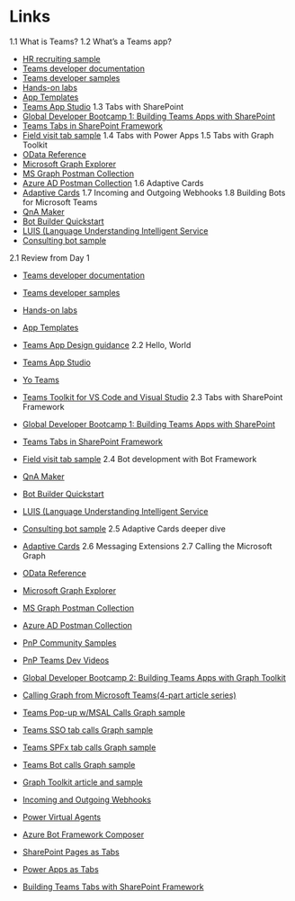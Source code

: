 # Links

1.1 What is Teams?
1.2 What’s a Teams app?
* [HR recruiting sample](https://aka.ms/TeamsHrDevSample)
* [Teams developer documentation](https://aka.ms/TeamsDevDocumentation)
* [Teams developer samples](http://aka.ms/TeamsSampleBrowser)
* [Hands-on labs](https://aka.ms/LearnTeamsDev)
* [App Templates](http://aka.ms/TeamsAppTemplates)
* [Teams App Studio](https://aka.ms/InstallTeamsAppStudio)
1.3 Tabs with SharePoint
* [Global Developer Bootcamp 1: Building Teams Apps with SharePoint](https://aka.ms/Bootcamp1Lab)
* [Teams Tabs in SharePoint Framework](http://bit.ly/TeamsSPFx)
* [Field visit tab sample](https://aka.ms/360DegreeCollab)
1.4 Tabs with Power Apps
1.5 Tabs with Graph Toolkit
* [OData Reference](https://bit.ly/ODataSpec)
* [Microsoft Graph Explorer](https://bit.ly/GraphExplorer)
* [MS Graph Postman Collection](https://bit.ly/GraphPostman)
* [Azure AD Postman Collection](https://bit.ly/AadPostman)
1.6 Adaptive Cards
* [Adaptive Cards](ttps://adaptivecards.io/)
1.7 Incoming and Outgoing Webhooks
1.8 Building Bots for Microsoft Teams
* [QnA Maker](https://www.qnamaker.ai/)
* [Bot Builder Quickstart](http://bit.ly/AzBotBuilder)
* [LUIS (Language Understanding Intelligent Service](https://www.luis.ai/)
* [Consulting bot sample](https://aka.ms/ConsultingBotSample)

2.1 Review from Day 1
* [Teams developer documentation](https://aka.ms/TeamsDevDocumentation)
* [Teams developer samples](http://aka.ms/TeamsSampleBrowser)
* [Hands-on labs](https://aka.ms/LearnTeamsDev)
* [App Templates](http://aka.ms/TeamsAppTemplates)
* [Teams App Design guidance](http://bit.ly/Design4Teams)
2.2 Hello, World
* [Teams App Studio](https://aka.ms/InstallTeamsAppStudio)
* [Yo Teams](https://docs.microsoft.com/en-us/microsoftteams/platform/tutorials/get-started-yeoman)
* [Teams Toolkit for VS Code and Visual Studio](https://aka.ms/TeamsToolkitVS)
2.3 Tabs with SharePoint Framework
* [Global Developer Bootcamp 1: Building Teams Apps with SharePoint](https://aka.ms/Bootcamp1Lab)
* [Teams Tabs in SharePoint Framework](http://bit.ly/TeamsSPFx)
* [Field visit tab sample](https://aka.ms/360DegreeCollab)
2.4 Bot development with Bot Framework
* [QnA Maker](https://www.qnamaker.ai/)
* [Bot Builder Quickstart](http://bit.ly/AzBotBuilder)
* [LUIS (Language Understanding Intelligent Service](https://www.luis.ai/)
* [Consulting bot sample](https://aka.ms/ConsultingBotSample)
2.5 Adaptive Cards deeper dive
* [Adaptive Cards](ttps://adaptivecards.io/)
2.6 Messaging Extensions
2.7 Calling the Microsoft Graph
* [OData Reference](https://bit.ly/ODataSpec)
* [Microsoft Graph Explorer](https://bit.ly/GraphExplorer)
* [MS Graph Postman Collection](https://bit.ly/GraphPostman)
* [Azure AD Postman Collection](https://bit.ly/AadPostman)






* [PnP Community Samples](https://aka.ms/PnPTeamsSamples)
* [PnP Teams Dev Videos](https://aka.ms/PnPTeamsDevVideos)

* [Global Developer Bootcamp 2: Building Teams Apps with Graph Toolkit](https://github.com/OfficeDev/M365Bootcamp-TeamsOneProductivityHub)

* [Calling Graph from Microsoft Teams(4-part article series)](http://aka.ms/CallingGraphFromTeams)
* [Teams Pop-up w/MSAL Calls Graph sample](https://aka.ms/CallGraphTeamsTab-MSAL)
* [Teams SSO tab calls Graph sample](https://aka.ms/CallGraphTeamsTab-SSO)
* [Teams SPFx tab calls Graph sample](https://aka.ms/CallGraphTeamsTab-SPFx)
* [Teams Bot calls Graph sample](https://aka.ms/CallGraphTeamsBot-AuthDialog)
* [Graph Toolkit article and sample](https://aka.ms/CallGraphTeamsTab-GraphToolkit)
* [Incoming and Outgoing Webhooks](https://aka.ms/TeamsWebhooks)
* [Power Virtual Agents](https://aka.ms/PowerVirtualAgent)
* [Azure Bot Framework Composer](https://aka.ms/CallGraphFromBot)

* [SharePoint Pages as Tabs](http://aka.ms/SPPagesAsTeamsApps)
* [Power Apps as Tabs](https://aka.ms/PowerAppsTeams)

* [Building Teams Tabs with SharePoint Framework](http://aka.ms/SPFxTabs)